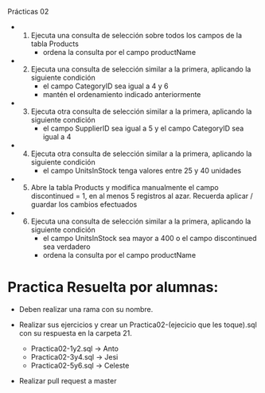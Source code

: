 Prácticas 02

-   1. Ejecuta una consulta de selección sobre todos los campos de la tabla Products
        -   ordena la consulta por el campo productName

-   2. Ejecuta una consulta de selección similar a la primera, aplicando la siguiente condición
        -   el campo CategoryID sea igual a 4 y 6
        -   mantén el ordenamiento indicado anteriormente

-   3. Ejecuta otra consulta de selección similar a la primera, aplicando la siguiente condición
        -   el campo SupplierID sea igual a 5 y el campo CategoryID sea igual a 4

-   4. Ejecuta otra consulta de selección similar a la primera, aplicando la siguiente condición
        -   el campo UnitsInStock tenga valores entre 25 y 40 unidades

-   5. Abre la tabla Products y modifica manualmente el campo discontinued = 1, en al menos 5
registros al azar. Recuerda aplicar / guardar los cambios efectuados

-   6. Ejecuta una consulta de selección similar a la primera, aplicando la siguiente condición
        -   el campo UnitsInStock sea mayor a 400 o el campo discontinued sea verdadero
        -   ordena la consulta por el campo productName



# Practica Resuelta por alumnas:

-   Deben realizar una rama con su nombre.
-   Realizar sus ejercicios y crear un Practica02-(ejecicio que les toque).sql con su respuesta en la carpeta 21.


    -   Practica02-1y2.sql -> Anto
    -   Practica02-3y4.sql -> Jesi
    -   Practica02-5y6.sql -> Celeste

- Realizar pull request a master
